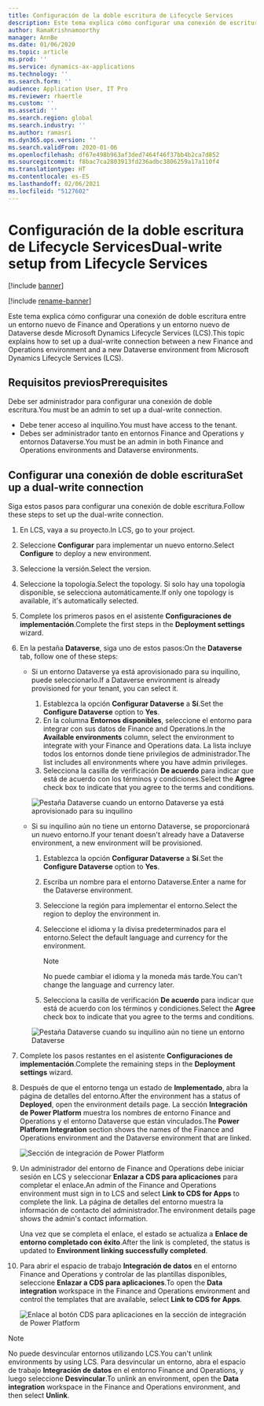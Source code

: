 ```yaml
---
title: Configuración de la doble escritura de Lifecycle Services
description: Este tema explica cómo configurar una conexión de escritura dual desde Microsoft Dynamics Lifecycle Services (LCS).
author: RamaKrishnamoorthy
manager: AnnBe
ms.date: 01/06/2020
ms.topic: article
ms.prod: ''
ms.service: dynamics-ax-applications
ms.technology: ''
ms.search.form: ''
audience: Application User, IT Pro
ms.reviewer: rhaertle
ms.custom: ''
ms.assetid: ''
ms.search.region: global
ms.search.industry: ''
ms.author: ramasri
ms.dyn365.ops.version: ''
ms.search.validFrom: 2020-01-06
ms.openlocfilehash: df67e498b963af3ded7464f46f37bb4b2ca7d852
ms.sourcegitcommit: f8bac7ca2803913fd236adbc3806259a17a110f4
ms.translationtype: HT
ms.contentlocale: es-ES
ms.lasthandoff: 02/06/2021
ms.locfileid: "5127602"
---
```

# <a name="dual-write-setup-from-lifecycle-services"></a><span data-ttu-id="f4ac7-103">Configuración de la doble escritura de Lifecycle Services</span><span class="sxs-lookup"><span data-stu-id="f4ac7-103">Dual-write setup from Lifecycle Services</span></span>

[!include [banner](../../includes/banner.md)]

[!include [rename-banner](~/includes/cc-data-platform-banner.md)]

<span data-ttu-id="f4ac7-104">Este tema explica cómo configurar una conexión de doble escritura entre un entorno nuevo de Finance and Operations y un entorno nuevo de Dataverse desde Microsoft Dynamics Lifecycle Services (LCS).</span><span class="sxs-lookup"><span data-stu-id="f4ac7-104">This topic explains how to set up a dual-write connection between a new Finance and Operations environment and a new Dataverse environment from Microsoft Dynamics Lifecycle Services (LCS).</span></span>

## <a name="prerequisites"></a><span data-ttu-id="f4ac7-105">Requisitos previos</span><span class="sxs-lookup"><span data-stu-id="f4ac7-105">Prerequisites</span></span>

<span data-ttu-id="f4ac7-106">Debe ser administrador para configurar una conexión de doble escritura.</span><span class="sxs-lookup"><span data-stu-id="f4ac7-106">You must be an admin to set up a dual-write connection.</span></span>

+ <span data-ttu-id="f4ac7-107">Debe tener acceso al inquilino.</span><span class="sxs-lookup"><span data-stu-id="f4ac7-107">You must have access to the tenant.</span></span>
+ <span data-ttu-id="f4ac7-108">Debes ser administrador tanto en entornos Finance and Operations y entornos Dataverse.</span><span class="sxs-lookup"><span data-stu-id="f4ac7-108">You must be an admin in both Finance and Operations environments and Dataverse environments.</span></span>

## <a name="set-up-a-dual-write-connection"></a><span data-ttu-id="f4ac7-109">Configurar una conexión de doble escritura</span><span class="sxs-lookup"><span data-stu-id="f4ac7-109">Set up a dual-write connection</span></span>

<span data-ttu-id="f4ac7-110">Siga estos pasos para configurar una conexión de doble escritura.</span><span class="sxs-lookup"><span data-stu-id="f4ac7-110">Follow these steps to set up the dual-write connection.</span></span>

1. <span data-ttu-id="f4ac7-111">En LCS, vaya a su proyecto.</span><span class="sxs-lookup"><span data-stu-id="f4ac7-111">In LCS, go to your project.</span></span>
2. <span data-ttu-id="f4ac7-112">Seleccione **Configurar** para implementar un nuevo entorno.</span><span class="sxs-lookup"><span data-stu-id="f4ac7-112">Select **Configure** to deploy a new environment.</span></span>
3. <span data-ttu-id="f4ac7-113">Seleccione la versión.</span><span class="sxs-lookup"><span data-stu-id="f4ac7-113">Select the version.</span></span> 
4. <span data-ttu-id="f4ac7-114">Seleccione la topología.</span><span class="sxs-lookup"><span data-stu-id="f4ac7-114">Select the topology.</span></span> <span data-ttu-id="f4ac7-115">Si solo hay una topología disponible, se selecciona automáticamente.</span><span class="sxs-lookup"><span data-stu-id="f4ac7-115">If only one topology is available, it's automatically selected.</span></span>
5. <span data-ttu-id="f4ac7-116">Complete los primeros pasos en el asistente **Configuraciones de implementación**.</span><span class="sxs-lookup"><span data-stu-id="f4ac7-116">Complete the first steps in the **Deployment settings** wizard.</span></span>
6. <span data-ttu-id="f4ac7-117">En la pestaña **Dataverse**, siga uno de estos pasos:</span><span class="sxs-lookup"><span data-stu-id="f4ac7-117">On the **Dataverse** tab, follow one of these steps:</span></span>

    - <span data-ttu-id="f4ac7-118">Si un entorno Dataverse ya está aprovisionado para su inquilino, puede seleccionarlo.</span><span class="sxs-lookup"><span data-stu-id="f4ac7-118">If a Dataverse environment is already provisioned for your tenant, you can select it.</span></span>

        1. <span data-ttu-id="f4ac7-119">Establezca la opción **Configurar Dataverse** a **Sí**.</span><span class="sxs-lookup"><span data-stu-id="f4ac7-119">Set the **Configure Dataverse** option to **Yes**.</span></span>
        2. <span data-ttu-id="f4ac7-120">En la columna **Entornos disponibles**, seleccione el entorno para integrar con sus datos de Finance and Operations.</span><span class="sxs-lookup"><span data-stu-id="f4ac7-120">In the **Available environments** column, select the environment to integrate with your Finance and Operations data.</span></span> <span data-ttu-id="f4ac7-121">La lista incluye todos los entornos donde tiene privilegios de administrador.</span><span class="sxs-lookup"><span data-stu-id="f4ac7-121">The list includes all environments where you have admin privileges.</span></span>
        3. <span data-ttu-id="f4ac7-122">Selecciona la casilla de verificación **De acuerdo** para indicar que está de acuerdo con los términos y condiciones.</span><span class="sxs-lookup"><span data-stu-id="f4ac7-122">Select the **Agree** check box to indicate that you agree to the terms and conditions.</span></span>

        ![Pestaña Dataverse cuando un entorno Dataverse ya está aprovisionado para su inquilino](../dual-write/media/lcs_setup_1.png)

    - <span data-ttu-id="f4ac7-124">Si su inquilino aún no tiene un entorno Dataverse, se proporcionará un nuevo entorno.</span><span class="sxs-lookup"><span data-stu-id="f4ac7-124">If your tenant doesn't already have a Dataverse environment, a new environment will be provisioned.</span></span>

        1. <span data-ttu-id="f4ac7-125">Establezca la opción **Configurar Dataverse** a **Sí**.</span><span class="sxs-lookup"><span data-stu-id="f4ac7-125">Set the **Configure Dataverse** option to **Yes**.</span></span>
        2. <span data-ttu-id="f4ac7-126">Escriba un nombre para el entorno Dataverse.</span><span class="sxs-lookup"><span data-stu-id="f4ac7-126">Enter a name for the Dataverse environment.</span></span>
        3. <span data-ttu-id="f4ac7-127">Seleccione la región para implementar el entorno.</span><span class="sxs-lookup"><span data-stu-id="f4ac7-127">Select the region to deploy the environment in.</span></span>
        4. <span data-ttu-id="f4ac7-128">Seleccione el idioma y la divisa predeterminados para el entorno.</span><span class="sxs-lookup"><span data-stu-id="f4ac7-128">Select the default language and currency for the environment.</span></span>

            > [!NOTE]
            > <span data-ttu-id="f4ac7-129">No puede cambiar el idioma y la moneda más tarde.</span><span class="sxs-lookup"><span data-stu-id="f4ac7-129">You can't change the language and currency later.</span></span>

        5. <span data-ttu-id="f4ac7-130">Selecciona la casilla de verificación **De acuerdo** para indicar que está de acuerdo con los términos y condiciones.</span><span class="sxs-lookup"><span data-stu-id="f4ac7-130">Select the **Agree** check box to indicate that you agree to the terms and conditions.</span></span>

        ![Pestaña Dataverse cuando su inquilino aún no tiene un entorno Dataverse](../dual-write/media/lcs_setup_2.png)

7. <span data-ttu-id="f4ac7-132">Complete los pasos restantes en el asistente **Configuraciones de implementación**.</span><span class="sxs-lookup"><span data-stu-id="f4ac7-132">Complete the remaining steps in the **Deployment settings** wizard.</span></span>
8. <span data-ttu-id="f4ac7-133">Después de que el entorno tenga un estado de **Implementado**, abra la página de detalles del entorno.</span><span class="sxs-lookup"><span data-stu-id="f4ac7-133">After the environment has a status of **Deployed**, open the environment details page.</span></span> <span data-ttu-id="f4ac7-134">La sección **Integración de Power Platform** muestra los nombres de entorno Finance and Operations y el entorno Dataverse que están vinculados.</span><span class="sxs-lookup"><span data-stu-id="f4ac7-134">The **Power Platform Integration** section shows the names of the Finance and Operations environment and the Dataverse environment that are linked.</span></span>

    ![Sección de integración de Power Platform](../dual-write/media/lcs_setup_3.png)

9. <span data-ttu-id="f4ac7-136">Un administrador del entorno de Finance and Operations debe iniciar sesión en LCS y seleccionar **Enlazar a CDS para aplicaciones** para completar el enlace.</span><span class="sxs-lookup"><span data-stu-id="f4ac7-136">An admin of the Finance and Operations environment must sign in to LCS and select **Link to CDS for Apps** to complete the link.</span></span> <span data-ttu-id="f4ac7-137">La página de detalles del entorno muestra la información de contacto del administrador.</span><span class="sxs-lookup"><span data-stu-id="f4ac7-137">The environment details page shows the admin's contact information.</span></span>

    <span data-ttu-id="f4ac7-138">Una vez que se completa el enlace, el estado se actualiza a **Enlace de entorno completado con éxito**.</span><span class="sxs-lookup"><span data-stu-id="f4ac7-138">After the link is completed, the status is updated to **Environment linking successfully completed**.</span></span>

10. <span data-ttu-id="f4ac7-139">Para abrir el espacio de trabajo **Integración de datos** en el entorno Finance and Operations y controlar de las plantillas disponibles, seleccione **Enlazar a CDS para aplicaciones**.</span><span class="sxs-lookup"><span data-stu-id="f4ac7-139">To open the **Data integration** workspace in the Finance and Operations environment and control the templates that are available, select **Link to CDS for Apps**.</span></span>

    ![Enlace al botón CDS para aplicaciones en la sección de integración de Power Platform](../dual-write/media/lcs_setup_4.png)

> [!NOTE]
> <span data-ttu-id="f4ac7-141">No puede desvincular entornos utilizando LCS.</span><span class="sxs-lookup"><span data-stu-id="f4ac7-141">You can't unlink environments by using LCS.</span></span> <span data-ttu-id="f4ac7-142">Para desvincular un entorno, abra el espacio de trabajo **Integración de datos** en el entorno Finance and Operations, y luego seleccione **Desvincular**.</span><span class="sxs-lookup"><span data-stu-id="f4ac7-142">To unlink an environment, open the **Data integration** workspace in the Finance and Operations environment, and then select **Unlink**.</span></span>

